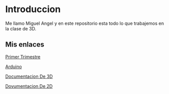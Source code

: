 # Introduccion 

Me llamo Miguel Angel y en este repositorio esta todo lo que trabajemos en la clase de 3D.

## Mis enlaces

[Primer Trimestre](https://github.com/miguelamgel1107/1er-trimestre-)

[Arduino](https://github.com/miguelamgel1107/Arduino)

[Documentacion De 3D](https://github.com/miguelamgel1107/Clase-3D/blob/main/documentacion.md)


[Dovumentacion De 2D](https://github.com/miguelamgel1107/Clase-3D/blob/main/Documentacion2D.md)
